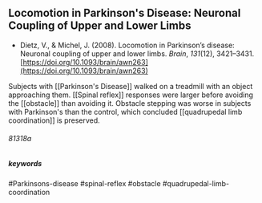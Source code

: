 ## Locomotion in Parkinson's Disease: Neuronal Coupling of Upper and Lower Limbs

+ Dietz, V., & Michel, J. (2008). Locomotion in Parkinson’s disease: Neuronal coupling of upper and lower limbs. _Brain_, _131_(12), 3421–3431. [https://doi.org/10.1093/brain/awn263](https://doi.org/10.1093/brain/awn263)

Subjects with [[Parkinson's Disease]] walked on a treadmill with an object approaching them. [[Spinal reflex]] responses were larger before avoiding the [[obstacle]] than avoiding it. Obstacle stepping was worse in subjects with Parkinson's than the control, which concluded [[quadrupedal limb coordination]] is preserved. 

###### 81318a

##### keywords
#Parkinsons-disease
#spinal-reflex
#obstacle
#quadrupedal-limb-coordination